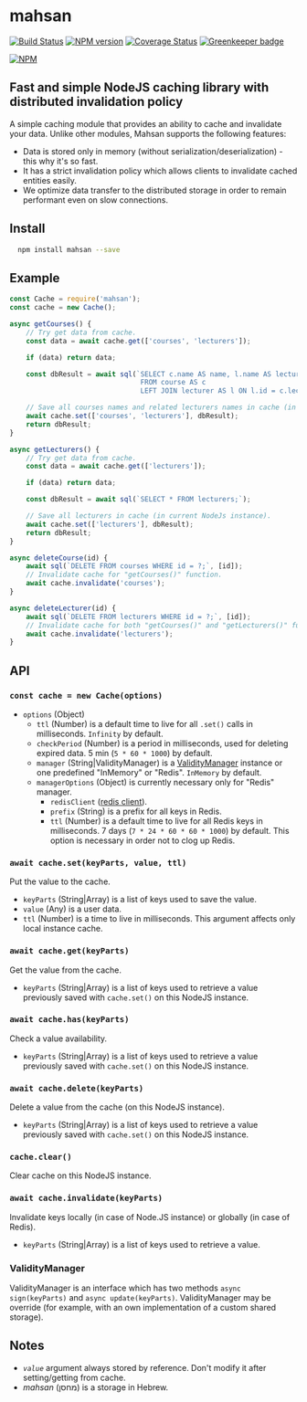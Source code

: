 # mahsan

[![Build Status](https://travis-ci.org/Trax-retail/mahsan.svg?branch=master)](https://travis-ci.org/Trax-retail/mahsan) [![NPM version](https://badge.fury.io/js/mahsan.svg)](http://badge.fury.io/js/mahsan) [![Coverage Status](https://coveralls.io/repos/github/Trax-retail/mahsan/badge.svg?branch=master)](https://coveralls.io/github/Trax-retail/mahsan?branch=master) [![Greenkeeper badge](https://badges.greenkeeper.io/Trax-retail/mahsan.svg)](https://greenkeeper.io/)

[![NPM](https://nodei.co/npm/mahsan.png?downloads=true&downloadRank=true&stars=true)](https://nodei.co/npm/mahsan/)

## Fast and simple NodeJS caching library with distributed invalidation policy

A simple caching module that provides an ability to cache and invalidate your data. Unlike other modules, Mahsan supports the following features:

- Data is stored only in memory (without serialization/deserialization) - this why it's so fast.
- It has a strict invalidation policy which allows clients to invalidate cached entities easily.
- We optimize data transfer to the distributed storage in order to remain performant even on slow connections.

## Install

```bash
  npm install mahsan --save
```

## Example

```js
const Cache = require('mahsan');
const cache = new Cache();

async getCourses() {
    // Try get data from cache.
    const data = await cache.get(['courses', 'lecturers']);

    if (data) return data;

    const dbResult = await sql(`SELECT c.name AS name, l.name AS lecturer
                                FROM course AS c
                                LEFT JOIN lecturer AS l ON l.id = c.lecturer_id;`);

    // Save all courses names and related lecturers names in cache (in current NodeJs instance).
    await cache.set(['courses', 'lecturers'], dbResult);
    return dbResult;
}

async getLecturers() {
    // Try get data from cache.
    const data = await cache.get(['lecturers']);

    if (data) return data;

    const dbResult = await sql(`SELECT * FROM lecturers;`);

    // Save all lecturers in cache (in current NodeJs instance).
    await cache.set(['lecturers'], dbResult);
    return dbResult;
}

async deleteCourse(id) {
    await sql(`DELETE FROM courses WHERE id = ?;`, [id]);
    // Invalidate cache for "getCourses()" function.
    await cache.invalidate('courses');
}

async deleteLecturer(id) {
    await sql(`DELETE FROM lecturers WHERE id = ?;`, [id]);
    // Invalidate cache for both "getCourses()" and "getLecturers()" function.
    await cache.invalidate('lecturers');
}

```

## API

### `const cache = new Cache(options)`

- `options` (Object)
    - `ttl` (Number) is a default time to live for all `.set()` calls in milliseconds. `Infinity` by default.
    - `checkPeriod` (Number) is a period in milliseconds, used for deleting expired data. 5 min (`5 * 60 * 1000`) by default.
    - `manager` (String|ValidityManager) is a [ValidityManager](#validitymanager) instance or one predefined "InMemory" or "Redis". `InMemory` by default.
    - `managerOptions` (Object) is currently necessary only for "Redis" manager.
        - `redisClient` ([redis client](https://www.npmjs.com/package/redis)).
        - `prefix` (String) is a prefix for all keys in Redis.
        - `ttl` (Number) is a default time to live for all Redis keys in milliseconds. 7 days (`7 * 24 * 60 * 60 * 1000`) by default. This option is necessary in order not to clog up Redis.

### `await cache.set(keyParts, value, ttl)`

Put the value to the cache.

- `keyParts` (String|Array) is a list of keys used to save the value.
- `value` (Any) is a user data.
- `ttl` (Number) is a time to live in milliseconds. This argument affects only local instance cache.

### `await cache.get(keyParts)`

Get the value from the cache.

- `keyParts` (String|Array) is a list of keys used to retrieve a value previously saved with `cache.set()` on this NodeJS instance.

### `await cache.has(keyParts)`

Check a value availability.

- `keyParts` (String|Array) is a list of keys used to retrieve a value previously saved with `cache.set()` on this NodeJS instance.

### `await cache.delete(keyParts)`

Delete a value from the cache (on this NodeJS instance).

- `keyParts` (String|Array) is a list of keys used to retrieve a value previously saved with `cache.set()` on this NodeJS instance.

### `cache.clear()`

Clear cache on this NodeJS instance.

### `await cache.invalidate(keyParts)`

Invalidate keys locally (in case of Node.JS instance) or globally (in case of Redis).

- `keyParts` (String|Array) is a list of keys used to retrieve a value.

### ValidityManager

ValidityManager is an interface which has two methods `async sign(keyParts)` and `async update(keyParts)`. ValidityManager may be override (for example, with an own implementation of a custom shared storage).

## Notes

- _`value`_ argument always stored by reference. Don't modify it after setting/getting from cache.
- _mahsan_ (מחסן) is a storage in Hebrew.
